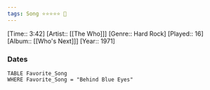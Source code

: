 ```yaml
---
tags: Song ⭐⭐⭐⭐⭐ 💛
---
```

[Time:: 3:42]
[Artist:: [[The Who]]]
[Genre:: Hard Rock]
[Played:: 16]
[Album:: [[Who's Next]]]
[Year:: 1971]
### Dates
````dataview
TABLE Favorite_Song
WHERE Favorite_Song = "Behind Blue Eyes"
````